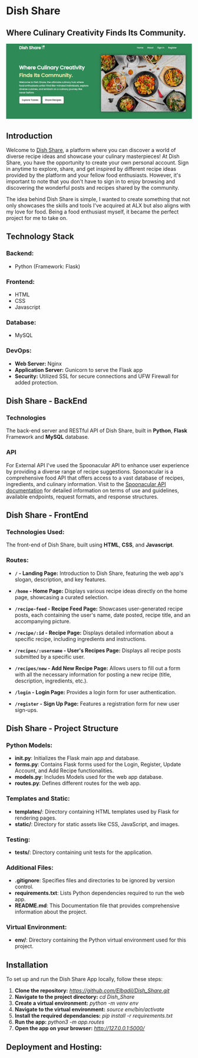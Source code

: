 # Dish Share
## Where Culinary Creativity Finds Its Community.
![Project Landing Page](https://github.com/Elbadil/Dish_Share/raw/master/app/static/images/landing-page.jpg)
## Introduction
Welcome to [Dish Share](https://www.elbadel.tech), a platform where you can discover a world of diverse recipe ideas and showcase your culinary masterpieces!
At Dish Share, you have the opportunity to create your own personal account. Sign in anytime to explore, share, and get inspired by different recipe ideas provided by the platform and your fellow food enthusiasts. However, it's important to note that you don't have to sign in to enjoy browsing and discovering the wonderful posts and recipes shared by the community.

The idea behind Dish Share is simple, I wanted to create something that not only showcases the skills and tools I've acquired at ALX but also aligns with my love for food. Being a food enthusiast myself, it became the perfect project for me to take on.

## Technology Stack
### Backend:
* Python (Framework: Flask)

### Frontend:
* HTML
* CSS
* Javascript

### Database:
* MySQL

### DevOps:
* **Web Server:** Nginx
* **Application Server:** Gunicorn to serve the Flask app
* **Security:** Utilized SSL for secure connections and UFW Firewall for added protection.

## Dish Share - BackEnd
### Technologies
The back-end server and RESTful API of Dish Share, built in **Python**, **Flask** Framework and **MySQL** database.

### API
For External API I've used the Spoonacular API to enhance user experience by providing a diverse range of recipe suggestions. Spoonacular is a comprehensive food API that offers access to a vast database of recipes, ingredients, and culinary information.
Visit to the [Spoonacular API documentation](https://spoonacular.com/food-api/docs) for detailed information on terms of use and guidelines, available endpoints, request formats, and response structures.

## Dish Share - FrontEnd
### Technologies Used:
The front-end of Dish Share, built using **HTML**, **CSS**, and **Javascript**.

### Routes:

- **`/` - Landing Page:**
  Introduction to Dish Share, featuring the web app's slogan, description, and key features.

- **`/home` - Home Page:**
  Displays various recipe ideas directly on the home page, showcasing a curated selection.

- **`/recipe-feed` - Recipe Feed Page:**
  Showcases user-generated recipe posts, each containing the user's name, date posted, recipe title, and an accompanying picture.

- **`/recipe/:id` - Recipe Page:**
  Displays detailed information about a specific recipe, including ingredients and instructions.

- **`/recipes/:username` - User's Recipes Page:**
  Displays all recipe posts submitted by a specific user.

- **`/recipes/new` - Add New Recipe Page:**
  Allows users to fill out a form with all the necessary information for posting a new recipe (title, description, ingredients, etc.).

- **`/login` - Login Page:**
  Provides a login form for user authentication.

- **`/register` - Sign Up Page:**
  Features a registration form for new user sign-ups.

## Dish Share - Project Structure
### Python Models:
   - **__init__.py**: Initializes the Flask main app and database.
   - **forms.py**: Contains Flask forms used for the Login, Register, Update Account, and Add Recipe functionalities.
   - **models.py**: Includes Models used for the web app database.
   - **routes.py**: Defines different routes for the web app.

### Templates and Static:
   - **templates/**: Directory containing HTML templates used by Flask for rendering pages.
   - **static/**: Directory for static assets like CSS, JavaScript, and images.

### Testing:
   - **tests/**: Directory containing unit tests for the application.

### Additional Files:
   - **.gitignore**: Specifies files and directories to be ignored by version control.
   - **requirements.txt**: Lists Python dependencies required to run the web app.
   - **README.md**: This Documentation file that provides comprehensive information about the project.

### Virtual Environment:
   - **env/**: Directory containing the Python virtual environment used for this project.

## Installation
To set up and run the Dish Share App locally, follow these steps:
   1. **Clone the repository:** *https://github.com/Elbadil/Dish_Share.git*  
   2. **Navigate to the project directory:** *cd Dish_Share*
   3. **Create a virtual environment:** *python -m venv env*
   4. **Navigate to the virtual environment:** *source env/bin/activate*
   5. **Install the required dependancies:** *pip install -r requirements.txt*
   6. **Run the app:** *python3 -m app.routes*
   7. **Open the app on your browser:** *http://127.0.0.1:5000/*

## Deployment and Hosting:

<!-- 1. **Database Setup:**
   - Created a MySQL database and user to store web app data.

2. **Authentication System:**
   - Implemented user login and registration forms for secure authentication.

3. **User's Account:**
   - Created an account form where users can update their information(Profile Picture, Username, Email)

4. **Recipe Posting Functionality:**
   - Added a post recipe form to allow users to share their favorite recipes with the community.

5. **External API Integration:**
   - Integrated the Spoonacular API to enhance user experience:
      - Implemented a search bar for users to discover recipes easily.
      - Showcased trending recipes on the home page for current popular choices.
      - Created an "Explore Recipes" section, utilizing the Spoonacular API to provide users with a diverse range of recipe suggestions.

### Frontend:
1. **Navigation Bar:**
   - Created a navigation bar where the Dish Share logo is aligned on the left, and on the right, defined different sections provided by the web app.

2. **Form Pages:**
   - Implemented a consistent style and design for the web app forms.

3. **Main Pages:**
   * **Landing Page:**
      - Divided the landing page into two main sections:
         + **First Section:**
            - Introduction to the web app with its slogan, description, a picture of several dishes, and two buttons: One to navigate to the home, and the other to navigate to the add recipe page where the user can describe and post his recipes.
         + **Second Section:**
            - Description of the different features that the web app provides to its users.
   * **Home Page:**
      - The home page is also divided into two main sections:
         + **First Section:**
            - **Featured Dish:** Showcased an easy-to-make and delicious main dish to attract users.
            - **Trending Recipes:** Highlighted trending recipes provided by the Spoonacular API.
         + **Second Section:**
            - Added an "Explore Recipes" section, utilizing the Spoonacular API to allow users to discover various recipes directly from the home page.
   * **Recipe Feed:**
      - The Recipe Feed page is designed as articles where every article is a recipe post by the user that contains the name of the user, date posted, recipe's title, and recipe's picture. It is ordered from the latest to the oldest. I defined 5 posts for a maximum number of posts per page. Users can navigate from page to page using number buttons at the bottom of the page. -->
<!-- 
      - To get the full recipe with its ingredients and intructions, you can just click the title or the image or a link that says full recipe to navigate to the page of the full recipe. -->

